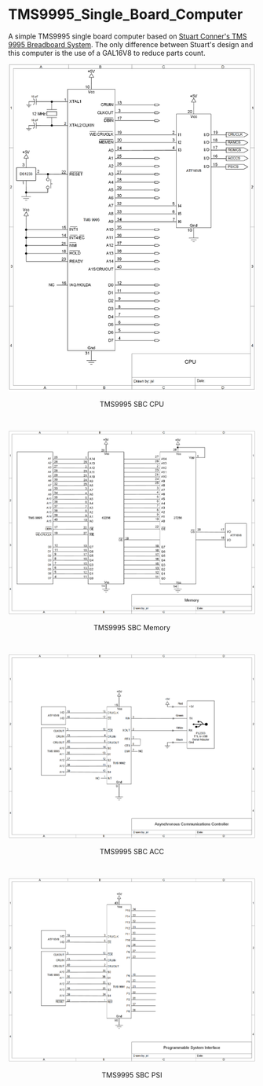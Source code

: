 # TMS9995_Single_Board_Computer
A simple TMS9995 single board computer based on [Stuart Conner's TMS 9995 Breadboard System](http://www.stuartconner.me.uk/tms9995_breadboard/tms9995_breadboard.htm#description). The only difference between Stuart's design and this computer is the use of a GAL16V8 to reduce parts count.

<p align="center"><img src="/images/TMS 9995 SBC CPU.png"/>
<p align="center">TMS9995 SBC CPU</p><br>

<p align="center"><img src="/images/TMS 9995 SBC Memory.png"/>
<p align="center">TMS9995 SBC Memory</p><br>

<p align="center"><img src="/images/TMS 9995 SBC ACC.png"/>
<p align="center">TMS9995 SBC ACC</p><br>

<p align="center"><img src="/images/TMS 9995 SBC PSI.png"/>
<p align="center">TMS9995 SBC PSI</p><br>
